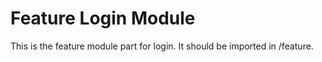 # Feature Login Module

This is the feature module part for login. It should be imported in /feature.